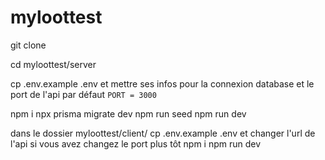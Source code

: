 # myloottest

git clone

cd myloottest/server

cp .env.example .env et mettre ses infos pour la connexion database et le port de l'api par défaut `PORT = 3000`

npm i
npx prisma migrate dev
npm run seed
npm run dev

dans le dossier myloottest/client/
cp .env.example .env et changer l'url de l'api si vous avez changez le port plus tôt
npm i
npm run dev